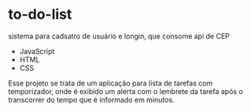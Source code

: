 # to-do-list
sistema para cadsatro de usuário e longin, que consome api de CEP

  - JavaScript
  - HTML
  - CSS

Esse projeto se trata de um aplicação para lista de tarefas com temporizador, onde é exibido um alerta com o lembrete da tarefa após o transcorrer do tempo que é informado em minutos.
